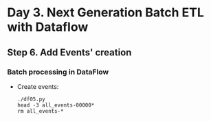 # Day 3. Next Generation Batch ETL with Dataflow
## Step 6. Add Events' creation

### Batch processing in DataFlow
* Create events:
	```
	./df05.py
	head -3 all_events-00000*
	rm all_events-*
	```  
